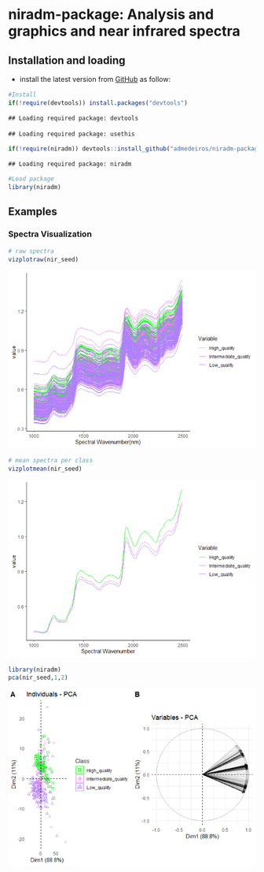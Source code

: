 
# niradm-package: Analysis and graphics and near infrared spectra

## Installation and loading

  - install the latest version from
    [GitHub](https://github.com/admedeiros/niradm-package) as follow:

<!-- end list -->

``` r
#Install
if(!require(devtools)) install.packages("devtools")
```

    ## Loading required package: devtools

    ## Loading required package: usethis

``` r
if(!require(niradm)) devtools::install_github("admedeiros/niradm-package")
```

    ## Loading required package: niradm

``` r
#Load package
library(niradm)
```

## Examples

### Spectra Visualization

``` r
# raw spectra
vizplotraw(nir_seed)
```

![](README_files/figure-gfm/unnamed-chunk-2-1.png)<!-- -->

``` r
# mean spectra per class
vizplotmean(nir_seed)
```

![](README_files/figure-gfm/unnamed-chunk-3-1.png)<!-- -->

``` r
library(niradm)
pca(nir_seed,1,2)
```

![](README_files/figure-gfm/unnamed-chunk-4-1.png)<!-- -->
